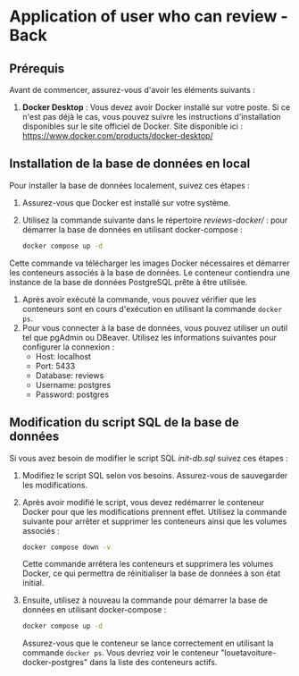 # Application of user who can review - Back

## Prérequis

Avant de commencer, assurez-vous d'avoir les éléments suivants :

1. **Docker Desktop** : Vous devez avoir Docker installé sur votre poste. Si ce n'est pas déjà le cas, vous pouvez suivre les instructions d'installation disponibles sur le site officiel de Docker.
Site disponible ici : https://www.docker.com/products/docker-desktop/

## Installation de la base de données en local

Pour installer la base de données  localement, suivez ces étapes :

1. Assurez-vous que Docker est installé sur votre système.

2. Utilisez la commande suivante dans le répertoire *reviews-docker/* : pour démarrer la base de données en utilisant docker-compose :
   
   ```bash
   docker compose up -d
   ```

Cette commande va télécharger les images Docker nécessaires et démarrer les conteneurs associés à la base de données. Le conteneur contiendra une instance de la base de données PostgreSQL prête à être utilisée.

1. Après avoir exécuté la commande, vous pouvez vérifier que les conteneurs sont en cours d'exécution en utilisant la commande ```docker ps```. 
2. Pour vous connecter à la base de données, vous pouvez utiliser un outil tel que pgAdmin ou DBeaver. Utilisez les informations suivantes pour configurer la connexion :
    - Host: localhost
    - Port: 5433
    - Database: reviews
    - Username: postgres
    - Password: postgres





## Modification du script SQL de la base de données

Si vous avez besoin de modifier le script SQL *init-db.sql*  suivez ces étapes :

1. Modifiez le script SQL selon vos besoins. Assurez-vous de sauvegarder les modifications.

2. Après avoir modifié le script, vous devez redémarrer le conteneur Docker pour que les modifications prennent effet. Utilisez la commande suivante pour arrêter et supprimer les conteneurs ainsi que les volumes associés :
   
   ```bash
   docker compose down -v
   ````
    Cette commande arrêtera les conteneurs et supprimera les volumes Docker, ce qui permettra de réinitialiser la base de données à son état initial.

3. Ensuite, utilisez à nouveau la commande pour démarrer la base de données en utilisant docker-compose :

    ```bash
    docker compose up -d
    ```
    Assurez-vous que le conteneur se lance correctement en utilisant la commande ```docker ps```. Vous devriez voir le conteneur "louetavoiture-docker-postgres" dans la liste des conteneurs actifs.




